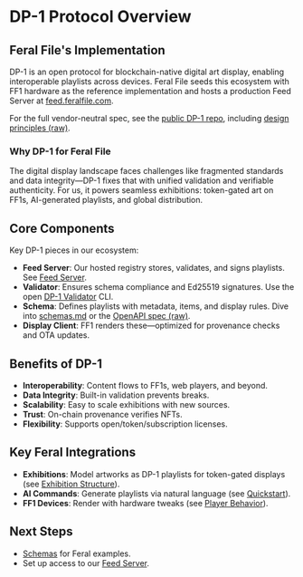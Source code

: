 # DP-1 Protocol Overview

## Feral File's Implementation
DP-1 is an open protocol for blockchain-native digital art display, enabling interoperable playlists across devices. Feral File seeds this ecosystem with FF1 hardware as the reference implementation and hosts a production Feed Server at [feed.feralfile.com](https://feed.feralfile.com).

For the full vendor-neutral spec, see the [public DP-1 repo](https://github.com/display-protocol/dp1), including [design principles (raw)](https://github.com/display-protocol/dp1/blob/main/docs/spec.md).

### Why DP-1 for Feral File
The digital display landscape faces challenges like fragmented standards and data integrity—DP-1 fixes that with unified validation and verifiable authenticity. For us, it powers seamless exhibitions: token-gated art on FF1s, AI-generated playlists, and global distribution.

## Core Components
Key DP-1 pieces in our ecosystem:

- **Feed Server**: Our hosted registry [](https://feed.feralfile.com) stores, validates, and signs playlists. See [Feed Server](feed-server.md).
- **Validator**: Ensures schema compliance and Ed25519 signatures. Use the open [DP-1 Validator](https://github.com/display-protocol/dp1-validator) CLI.
- **Schema**: Defines playlists with metadata, items, and display rules. Dive into [schemas.md](schemas.md) or the [OpenAPI spec (raw)](https://github.com/display-protocol/dp1/blob/main/docs/feed-api.yaml).
- **Display Client**: FF1 renders these—optimized for provenance checks and OTA updates.

## Benefits of DP-1
- **Interoperability**: Content flows to FF1s, web players, and beyond.
- **Data Integrity**: Built-in validation prevents breaks.
- **Scalability**: Easy to scale exhibitions with new sources.
- **Trust**: On-chain provenance verifies NFTs.
- **Flexibility**: Supports open/token/subscription licenses.

## Key Feral Integrations
- **Exhibitions**: Model artworks as DP-1 playlists for token-gated displays (see [Exhibition Structure](../exhibitions-n-archive/exhibition-structure.md)).
- **AI Commands**: Generate playlists via natural language (see [Quickstart](../llm-agents/quickstart.md)).
- **FF1 Devices**: Render with hardware tweaks (see [Player Behavior](player-behavior.md)).

## Next Steps
- [Schemas](schemas.md) for Feral examples.
- Set up access to our [Feed Server](feed-server.md).